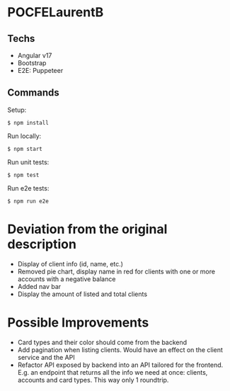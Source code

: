 # POCFELaurentB

## Techs

* Angular v17
* Bootstrap
* E2E: Puppeteer


## Commands

Setup:
```
$ npm install
```

Run locally:
```
$ npm start
```

Run unit tests:
```
$ npm test
```

Run e2e tests:
```
$ npm run e2e
```


# Deviation from the original description

* Display of client info (id, name, etc.)
* Removed pie chart, display name in red for clients with one or more accounts with a negative balance
* Added nav bar
* Display the amount of listed and total clients


# Possible Improvements

* Card types and their color should come from the backend
* Add pagination when listing clients. Would have an effect on the client service and the API 
* Refactor API exposed by backend into an API tailored for the frontend. E.g. an endpoint that returns all the info we need at once: clients, accounts and card types. This way only 1 roundtrip.
